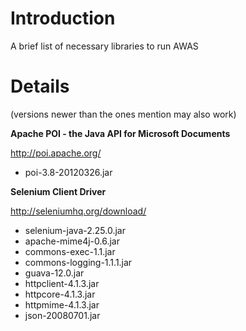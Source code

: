 # Introduction #

A brief list of necessary libraries to run AWAS


# Details #

(versions newer than the ones mention may also work)

**Apache POI - the Java API for Microsoft Documents**

http://poi.apache.org/

  * poi-3.8-20120326.jar



**Selenium Client Driver**

http://seleniumhq.org/download/

  * selenium-java-2.25.0.jar
  * apache-mime4j-0.6.jar
  * commons-exec-1.1.jar
  * commons-logging-1.1.1.jar
  * guava-12.0.jar
  * httpclient-4.1.3.jar
  * httpcore-4.1.3.jar
  * httpmime-4.1.3.jar
  * json-20080701.jar